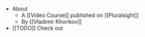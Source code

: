 - About
	- A [[Video Course]] published on [[Pluralsight]]
	- By [[Vladimir Khorikov]]
- [[TODO]] Check out